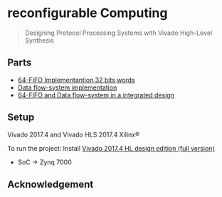 # reconfigurable Computing
> Designing Protocol Processing Systems with Vivado High-Level Synthesis

## Parts
* [64-FIFO Implementantion 32 bits words](1/README.md)
* [Data flow-system implementation](2/README.md)
* [64-FIFO and Data flow-system in a integrated design](3/README.md)
 
## Setup
Vivado 2017.4 and Vivado HLS 2017.4 Xilinx® 

To run the project:
Install [Vivado 2017.4 HL design edition (full version)](https://www.xilinx.com/support/download/index.html/content/xilinx/en/downloadNav/vivado-design-tools/archive.html)
   * SoC -> Zynq 7000

## Acknowledgement






[^1]: If IP is not available, means you did not select the SoC Zync 7000 device. To add it, you will do through the Vivado project: Help ? Add design tools. Enter user name/password, and on the next screen select Upgrade installation to Vivado HL Design Edition. Then select Devices -> Production Devices -> SoCs -> Zynq 7000
